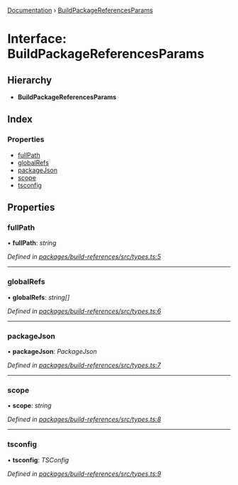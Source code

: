 [Documentation](../README.md) › [BuildPackageReferencesParams](buildpackagereferencesparams.md)

# Interface: BuildPackageReferencesParams

## Hierarchy

* **BuildPackageReferencesParams**

## Index

### Properties

* [fullPath](buildpackagereferencesparams.md#fullpath)
* [globalRefs](buildpackagereferencesparams.md#globalrefs)
* [packageJson](buildpackagereferencesparams.md#packagejson)
* [scope](buildpackagereferencesparams.md#scope)
* [tsconfig](buildpackagereferencesparams.md#tsconfig)

## Properties

###  fullPath

• **fullPath**: *string*

*Defined in [packages/build-references/src/types.ts:5](https://github.com/dylanaubrey/repodog/blob/9e12887/packages/build-references/src/types.ts#L5)*

___

###  globalRefs

• **globalRefs**: *string[]*

*Defined in [packages/build-references/src/types.ts:6](https://github.com/dylanaubrey/repodog/blob/9e12887/packages/build-references/src/types.ts#L6)*

___

###  packageJson

• **packageJson**: *PackageJson*

*Defined in [packages/build-references/src/types.ts:7](https://github.com/dylanaubrey/repodog/blob/9e12887/packages/build-references/src/types.ts#L7)*

___

###  scope

• **scope**: *string*

*Defined in [packages/build-references/src/types.ts:8](https://github.com/dylanaubrey/repodog/blob/9e12887/packages/build-references/src/types.ts#L8)*

___

###  tsconfig

• **tsconfig**: *TSConfig*

*Defined in [packages/build-references/src/types.ts:9](https://github.com/dylanaubrey/repodog/blob/9e12887/packages/build-references/src/types.ts#L9)*
